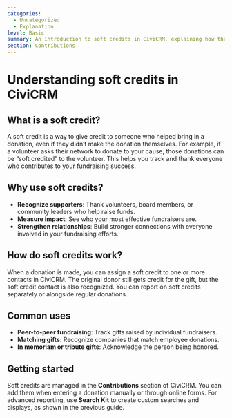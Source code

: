 ```yaml
---
categories:
  - Uncategorized
  - Explanation
level: Basic
summary: An introduction to soft credits in CiviCRM, explaining how they help you recognize supporters who help raise donations.
section: Contributions
---
```


# Understanding soft credits in CiviCRM

## What is a soft credit?

A soft credit is a way to give credit to someone who helped bring in a donation, even if they didn’t make the donation themselves. For example, if a volunteer asks their network to donate to your cause, those donations can be “soft credited” to the volunteer. This helps you track and thank everyone who contributes to your fundraising success.

## Why use soft credits?

- **Recognize supporters**: Thank volunteers, board members, or community leaders who help raise funds.
- **Measure impact**: See who your most effective fundraisers are.
- **Strengthen relationships**: Build stronger connections with everyone involved in your fundraising efforts.

## How do soft credits work?

When a donation is made, you can assign a soft credit to one or more contacts in CiviCRM. The original donor still gets credit for the gift, but the soft credit contact is also recognized. You can report on soft credits separately or alongside regular donations.

## Common uses

- **Peer-to-peer fundraising**: Track gifts raised by individual fundraisers.
- **Matching gifts**: Recognize companies that match employee donations.
- **In memoriam or tribute gifts**: Acknowledge the person being honored.

## Getting started

Soft credits are managed in the **Contributions** section of CiviCRM. You can add them when entering a donation manually or through online forms. For advanced reporting, use **Search Kit** to create custom searches and displays, as shown in the previous guide.
